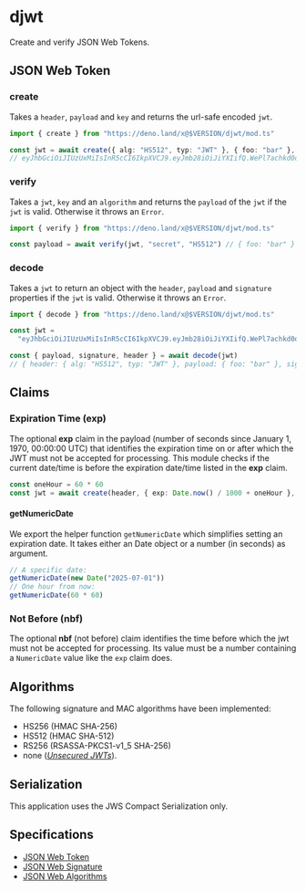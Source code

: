 # djwt

Create and verify JSON Web Tokens.

## JSON Web Token

### create

Takes a `header`, `payload` and `key` and returns the url-safe encoded `jwt`.

```typescript
import { create } from "https://deno.land/x@$VERSION/djwt/mod.ts"

const jwt = await create({ alg: "HS512", typ: "JWT" }, { foo: "bar" }, "secret")
// eyJhbGciOiJIUzUxMiIsInR5cCI6IkpXVCJ9.eyJmb28iOiJiYXIifQ.WePl7achkd0oGNB8XRF_LJwxlyiPZqpdNgdKpDboAjSTsWq-aOGNynTp8TOv8KjonFym8vwFwppXOLoLXbkIaQ
```

### verify

Takes a `jwt`, `key` and an `algorithm` and returns the `payload` of the `jwt`
if the `jwt` is valid. Otherwise it throws an `Error`.

```typescript
import { verify } from "https://deno.land/x@$VERSION/djwt/mod.ts"

const payload = await verify(jwt, "secret", "HS512") // { foo: "bar" }
```

### decode

Takes a `jwt` to return an object with the `header`, `payload` and `signature`
properties if the `jwt` is valid. Otherwise it throws an `Error`.

```typescript
import { decode } from "https://deno.land/x@$VERSION/djwt/mod.ts"

const jwt =
  "eyJhbGciOiJIUzUxMiIsInR5cCI6IkpXVCJ9.eyJmb28iOiJiYXIifQ.WePl7achkd0oGNB8XRF_LJwxlyiPZqpdNgdKpDboAjSTsWq-aOGNynTp8TOv8KjonFym8vwFwppXOLoLXbkIaQ"

const { payload, signature, header } = await decode(jwt)
// { header: { alg: "HS512", typ: "JWT" }, payload: { foo: "bar" }, signature: "59e3e5eda72191dd2818d07c5d117f2c9c3197288f66aa5d36074aa436e8023493b16abe68e18dca74e9f133aff0a8e89c5ca6f2fc05c29a5738ba0b5db90869" }
```

## Claims

### Expiration Time (exp)

The optional **exp** claim in the payload (number of seconds since January 1,
1970, 00:00:00 UTC) that identifies the expiration time on or after which the
JWT must not be accepted for processing. This module checks if the current
date/time is before the expiration date/time listed in the **exp** claim.

```typescript
const oneHour = 60 * 60
const jwt = await create(header, { exp: Date.now() / 1000 + oneHour }, "secret")
```

#### getNumericDate

We export the helper function `getNumericDate` which simplifies setting an
expiration date. It takes either an Date object or a number (in seconds) as
argument.

```typescript
// A specific date:
getNumericDate(new Date("2025-07-01"))
// One hour from now:
getNumericDate(60 * 60)
```

### Not Before (nbf)

The optional **nbf** (not before) claim identifies the time before which the jwt must not
be accepted for processing. Its value must be a number containing a
`NumericDate` value like the `exp` claim does.

## Algorithms

The following signature and MAC algorithms have been implemented:

- HS256 (HMAC SHA-256)
- HS512 (HMAC SHA-512)
- RS256 (RSASSA-PKCS1-v1_5 SHA-256)
- none ([_Unsecured JWTs_](https://tools.ietf.org/html/rfc7519#section-6)).

## Serialization

This application uses the JWS Compact Serialization only.

## Specifications

- [JSON Web Token](https://tools.ietf.org/html/rfc7519)
- [JSON Web Signature](https://www.rfc-editor.org/rfc/rfc7515.html)
- [JSON Web Algorithms](https://www.rfc-editor.org/rfc/rfc7518.html)
